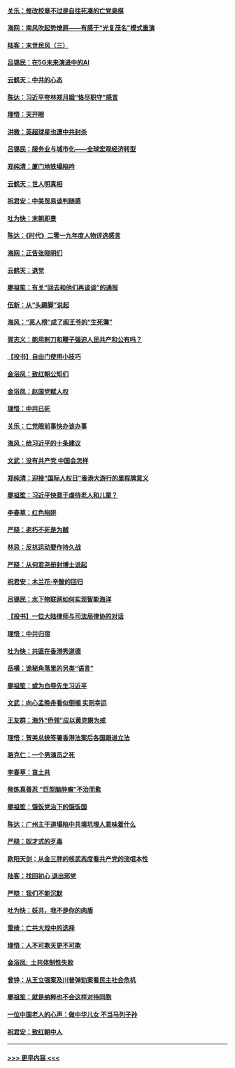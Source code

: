 #### [关乐：修改校章不过是自往死凑的亡党臭棋](../pages/nsc993/n11735097.md?t=12202044) 
#### [海网：南风吹起势燎原——有感于“光复茂名”模式重演](../pages/nsc993/n11732308.md?t=12202044) 
#### [陆客：末世民风（三）](../pages/nsc993/n11732211.md?t=12202044) 
#### [吕锡民：在5G未来演进中的AI](../pages/nsc993/n11730010.md?t=12202044) 
#### [云鹤天：中共的心态](../pages/nsc993/n11729906.md?t=12202044) 
#### [陈达：习近平夸林郑月娥“恪尽职守”感言](../pages/nsc993/n11729881.md?t=12202044) 
#### [理悟：天开眼](../pages/nsc993/n11729699.md?t=12202044) 
#### [洪微：英超球星也遭中共封杀](../pages/nsc993/n11727243.md?t=12202044) 
#### [吕锡民：服务业与城市化——全球宏观经济转型](../pages/nsc993/n11725845.md?t=12202044) 
#### [郑纯清：厦门地铁塌陷吟](../pages/nsc993/n11725813.md?t=12202044) 
#### [云鹤天：世人明真相](../pages/nsc993/n11725621.md?t=12202044) 
#### [祝君安：中美贸易谈判随感](../pages/nsc993/n11725609.md?t=12202044) 
#### [吐为快：末朝即景](../pages/nsc993/n11723365.md?t=12202044) 
#### [陈达：《时代》二零一九年度人物评选感言](../pages/nsc993/n11723337.md?t=12202044) 
#### [海网：正告张晓明们](../pages/nsc993/n11723228.md?t=12202044) 
#### [云鹤天：退党](../pages/nsc993/n11723056.md?t=12202044) 
#### [廖祖笙：有关“回去和他们再谈谈”的通报](../pages/nsc993/n11722442.md?t=12202044) 
#### [伍新：从“头踢脚”说起](../pages/nsc993/n11722429.md?t=12202044) 
#### [海风：“恶人榜”成了阎王爷的“生死簿”](../pages/nsc993/n11722272.md?t=12202044) 
#### [胥志义：能用剌刀和鞭子强迫人民共产和公有吗？](../pages/nsc993/n11720569.md?t=12202044) 
#### [【投书】自由门使用小技巧](../pages/nsc993/n11720180.md?t=12202044) 
#### [金浴凤：致红朝公知们](../pages/nsc993/n11720563.md?t=12202044) 
#### [金浴凤：赵国党赋人权](../pages/nsc993/n11720533.md?t=12202044) 
#### [理悟：中共已死](../pages/nsc993/n11720233.md?t=12202044) 
#### [关乐：亡党眼前事快办该办事](../pages/nsc993/n11719160.md?t=12202044) 
#### [海风：给习近平的十条建议](../pages/nsc993/n11717616.md?t=12202044) 
#### [文武：没有共产党 中国会怎样](../pages/nsc993/n11717584.md?t=12202044) 
#### [郑纯清：迎接“国际人权日”香港大游行的里程牌意义](../pages/nsc993/n11717417.md?t=12202044) 
#### [廖祖笙：习近平快意于虐待老人和儿童？](../pages/nsc993/n11715313.md?t=12202044) 
#### [李春草：红色陷阱](../pages/nsc993/n11715029.md?t=12202044) 
#### [严晓：老朽不死是为贼](../pages/nsc993/n11712910.md?t=12202044) 
#### [林忌：反抗运动要作持久战](../pages/nsc993/n11712623.md?t=12202044) 
#### [严晓：从何君尧册封博士说起](../pages/nsc993/n11712465.md?t=12202044) 
#### [祝君安：木兰花·辛酸的回归](../pages/nsc993/n11712381.md?t=12202044) 
#### [吕锡民：水下物联网如何实现智能海洋](../pages/nsc993/n11711158.md?t=12202044) 
#### [【投书】一位大陆律师与司法局律协的对话](../pages/nsc993/n11709675.md?t=12202044) 
#### [理悟：中共归宿](../pages/nsc993/n11710059.md?t=12202044) 
#### [吐为快：共匪在香港秀道德](../pages/nsc993/n11709979.md?t=12202044) 
#### [岳横：诡秘角落里的另类“语言”](../pages/nsc993/n11709792.md?t=12202044) 
#### [廖祖笙：或为白卷先生习近平](../pages/nsc993/n11708330.md?t=12202044) 
#### [文武：向心孟晚舟看似倒楣 实则幸运](../pages/nsc993/n11708236.md?t=12202044) 
#### [王友群：海外“侨领”应以黄克锵为戒](../pages/nsc993/n11706176.md?t=12202044) 
#### [理悟：贺美总统签署香港法案后各国跟进立法](../pages/nsc993/n11706853.md?t=12202044) 
#### [骆克仁：一个男演员之死](../pages/nsc993/n11706677.md?t=12202044) 
#### [李春草：哀土共](../pages/nsc993/n11706255.md?t=12202044) 
#### [修炼真善忍 “巨型脑肿瘤”不治而愈](../pages/nsc993/n11705340.md?t=12202044) 
#### [廖祖笙：饿饭党治下的饿饭国](../pages/nsc993/n11705085.md?t=12202044) 
#### [陈达：广州主干道塌陷中共填坑埋人意味着什么](../pages/nsc993/n11705046.md?t=12202044) 
#### [严晓：奴才式的歹毒](../pages/nsc993/n11704826.md?t=12202044) 
#### [欧阳天剑：从金三胖的核武态度看共产党的流氓本性](../pages/nsc993/n11702238.md?t=12202044) 
#### [陆客：找回初心 退出邪党](../pages/nsc993/n11702213.md?t=12202044) 
#### [严晓：我们不能沉默](../pages/nsc993/n11702110.md?t=12202044) 
#### [吐为快：妖共，我不是你的肉盾](../pages/nsc993/n11701366.md?t=12202044) 
#### [雪绮：亡共大戏中的选择](../pages/nsc993/n11699922.md?t=12202044) 
#### [理悟：人不可欺天更不可欺](../pages/nsc993/n11699657.md?t=12202044) 
#### [金浴凤:  土共体制性失败](../pages/nsc993/n11699361.md?t=12202044) 
#### [曾铮：从王立强案及川普弹劾案看民主社会危机](../pages/nsc993/n11699318.md?t=12202044) 
#### [廖祖笙：就是纳粹也不会这样对待同胞](../pages/nsc993/n11697658.md?t=12202044) 
#### [一位中国老人的心声：做中华儿女 不当马列子孙](../pages/nsc993/n11697525.md?t=12202044) 
#### [祝君安：致红朝中人](../pages/nsc993/n11697518.md?t=12202044) 

----
#### [ >>> 更早内容 <<< ](../indexes/nsc993-earlier.md)
